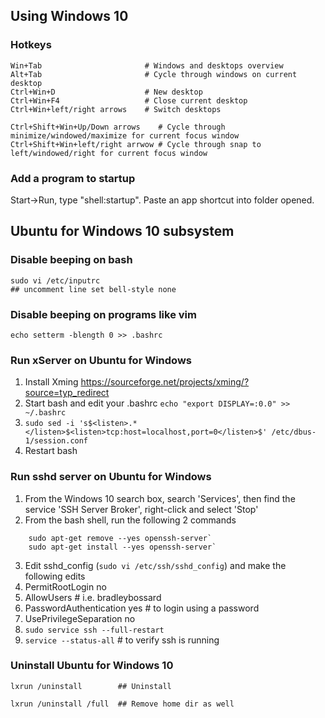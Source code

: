 ## Using Windows 10

### Hotkeys
    Win+Tab                       # Windows and desktops overview
    Alt+Tab                       # Cycle through windows on current desktop
    Ctrl+Win+D                    # New desktop
    Ctrl+Win+F4                   # Close current desktop
    Ctrl+Win+left/right arrows    # Switch desktops

    Ctrl+Shift+Win+Up/Down arrows    # Cycle through minimize/windowed/maximize for current focus window
    Ctrl+Shift+Win+left/right arrwow # Cycle through snap to left/windowed/right for current focus window

### Add a program to startup
Start->Run, type "shell:startup".  Paste an app shortcut into folder opened.

## Ubuntu for Windows 10 subsystem

### Disable beeping on bash
    sudo vi /etc/inputrc
    ## uncomment line set bell-style none

### Disable beeping on programs like vim
    echo setterm -blength 0 >> .bashrc

### Run xServer on Ubuntu for Windows
1.  Install Xming https://sourceforge.net/projects/xming/?source=typ_redirect
2.  Start bash and edit your .bashrc  `echo "export DISPLAY=:0.0" >> ~/.bashrc`
3.  `sudo sed -i 's$<listen>.*</listen>$<listen>tcp:host=localhost,port=0</listen>$' /etc/dbus-1/session.conf`
4.  Restart bash

### Run sshd server on Ubuntu for Windows
1.  From the Windows 10 search box, search 'Services', then find the service 'SSH Server Broker', right-click and select 'Stop'
2.  From the bash shell, run the following 2 commands
```
    sudo apt-get remove --yes openssh-server`
    sudo apt-get install --yes openssh-server`
```
3.  Edit sshd_config (`sudo vi /etc/ssh/sshd_config`) and make the following edits
  1.  PermitRootLogin no
  2.  AllowUsers <username> # i.e. bradleybossard
  3.  PasswordAuthentication yes  # to login using a password
  4.  UsePrivilegeSeparation no
4.  `sudo service ssh --full-restart`
5.  `service --status-all` # to verify ssh is running


### Uninstall Ubuntu for Windows 10

    lxrun /uninstall        ## Uninstall
    
    lxrun /uninstall /full  ## Remove home dir as well
